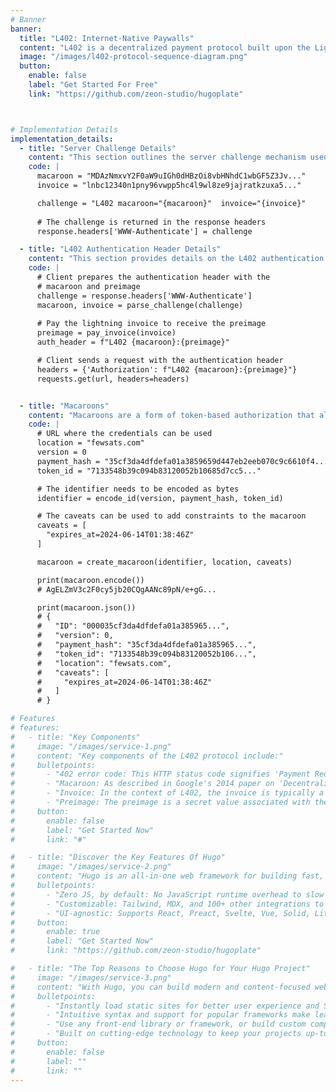 ```yaml
---
# Banner
banner:
  title: "L402: Internet-Native Paywalls"
  content: "L402 is a decentralized payment protocol built upon the Lightning Network. It utilizes a challenge-response mechanism where a server issues a challenge in the form of a 402 error code and a custom header containing a macaroon and an invoice. The client then pays the invoice and retrieves a preimage, which is used to complete the authentication process."
  image: "/images/l402-protocol-sequence-diagram.png"
  button:
    enable: false
    label: "Get Started For Free"
    link: "https://github.com/zeon-studio/hugoplate"



# Implementation Details
implementation_details:
  - title: "Server Challenge Details"
    content: "This section outlines the server challenge mechanism used for authentication and authorization. The server sends a challenge header with specific tokens required for further interactions."
    code: |
      macaroon = "MDAzNmxvY2F0aW9uIGh0dHBzOi8vbHNhdC1wbGF5Z3Jv..."
      invoice = "lnbc12340n1pny96vwpp5hc4l9wl8ze9jajratkzuxa5..."

      challenge = "L402 macaroon="{macaroon}"  invoice="{invoice}"
      
      # The challenge is returned in the response headers 
      response.headers['WWW-Authenticate'] = challenge

  - title: "L402 Authentication Header Details"
    content: "This section provides details on the L402 authentication header used for secure transactions. The header includes a macaroon and a preimage for enhanced security."
    code: |
      # Client prepares the authentication header with the 
      # macaroon and preimage
      challenge = response.headers['WWW-Authenticate']
      macaroon, invoice = parse_challenge(challenge)
      
      # Pay the lightning invoice to receive the preimage
      preimage = pay_invoice(invoice)
      auth_header = f"L402 {macaroon}:{preimage}"

      # Client sends a request with the authentication header
      headers = {'Authorization': f"L402 {macaroon}:{preimage}"}
      requests.get(url, headers=headers)


  - title: "Macaroons"
    content: "Macaroons are a form of token-based authorization that allows for fine-grained permissions and constraints. They are used extensively in decentralized systems for secure and flexible user authentication."
    code: |
      # URL where the credentials can be used
      location = "fewsats.com"
      version = 0
      payment_hash = "35cf3da4dfdefa01a3859659d447eb2eeb070c9c6610f4..."
      token_id = "7133548b39c094b83120052b10685d7cc5..."

      # The identifier needs to be encoded as bytes
      identifier = encode_id(version, payment_hash, token_id)

      # The caveats can be used to add constraints to the macaroon
      caveats = [
        "expires_at=2024-06-14T01:38:46Z"
      ]

      macaroon = create_macaroon(identifier, location, caveats)

      print(macaroon.encode())
      # AgELZmV3c2F0cy5jb20CQgAANc89pN/e+gG...

      print(macaroon.json())
      # {
      #   "ID": "000035cf3da4dfdefa01a385965...",
      #   "version": 0,
      #   "payment_hash": "35cf3da4dfdefa01a385965...",
      #   "token_id": "7133548b39c094b83120052b106...",
      #   "location": "fewsats.com",
      #   "caveats": [
      #     "expires_at=2024-06-14T01:38:46Z"
      #   ]
      # }

# Features
# features:
#   - title: "Key Components"
#     image: "/images/service-1.png"
#     content: "Key components of the L402 protocol include:"
#     bulletpoints:
#       - "402 error code: This HTTP status code signifies 'Payment Required' and is used as a trigger for the L402 protocol."
#       - "Macaroon: As described in Google's 2014 paper on 'Decentralized Authorization,' is a bearer token that holds caveats (constraints) defining access permissions."
#       - "Invoice: In the context of L402, the invoice is typically a Lightning Network invoice, although other payment methods can be integrated through external services."
#       - "Preimage: The preimage is a secret value associated with the invoice. It is revealed to the client upon payment and is used to complete the authentication challenge."
#     button:
#       enable: false
#       label: "Get Started Now"
#       link: "#"

#   - title: "Discover the Key Features Of Hugo"
#     image: "/images/service-2.png"
#     content: "Hugo is an all-in-one web framework for building fast, content-focused websites. It offers a range of exciting features for developers and website creators. Some of the key features are:"
#     bulletpoints:
#       - "Zero JS, by default: No JavaScript runtime overhead to slow you down."
#       - "Customizable: Tailwind, MDX, and 100+ other integrations to choose from."
#       - "UI-agnostic: Supports React, Preact, Svelte, Vue, Solid, Lit and more."
#     button:
#       enable: true
#       label: "Get Started Now"
#       link: "https://github.com/zeon-studio/hugoplate"

#   - title: "The Top Reasons to Choose Hugo for Your Hugo Project"
#     image: "/images/service-3.png"
#     content: "With Hugo, you can build modern and content-focused websites without sacrificing performance or ease of use."
#     bulletpoints:
#       - "Instantly load static sites for better user experience and SEO."
#       - "Intuitive syntax and support for popular frameworks make learning and using Hugo a breeze."
#       - "Use any front-end library or framework, or build custom components, for any project size."
#       - "Built on cutting-edge technology to keep your projects up-to-date with the latest web standards."
#     button:
#       enable: false
#       label: ""
#       link: ""
---
```

